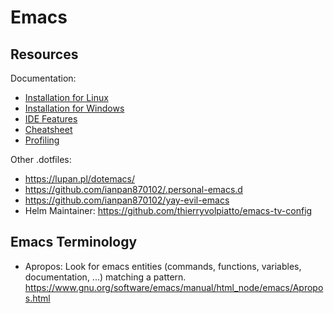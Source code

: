 # Emacs

## Resources

Documentation:
- [Installation for Linux](doc/installation.md)
- [Installation for Windows](doc/installation_windows.md)
- [IDE Features](doc/ide.md)
- [Cheatsheet](doc/cheatsheet.md)
- [Profiling](doc/profiling.md)

Other .dotfiles:
- https://lupan.pl/dotemacs/
- https://github.com/ianpan870102/.personal-emacs.d
- https://github.com/ianpan870102/yay-evil-emacs
- Helm Maintainer: https://github.com/thierryvolpiatto/emacs-tv-config

## Emacs Terminology

* Apropos: Look for emacs entities (commands, functions, variables, documentation, ...) matching a pattern.  https://www.gnu.org/software/emacs/manual/html_node/emacs/Apropos.html

